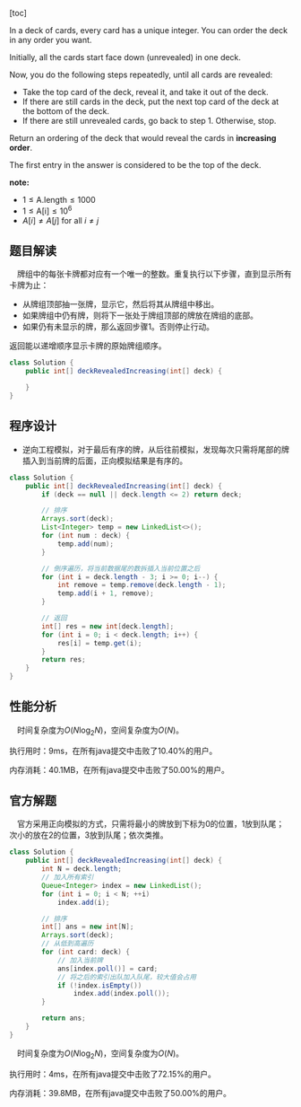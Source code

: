 [toc]

In a deck of cards, every card has a unique integer.  You can order the deck in any order you want.

Initially, all the cards start face down (unrevealed) in one deck.

Now, you do the following steps repeatedly, until all cards are revealed:

* Take the top card of the deck, reveal it, and take it out of the deck.
* If there are still cards in the deck, put the next top card of the deck at the bottom of the deck.
* If there are still unrevealed cards, go back to step 1.  Otherwise, stop.

Return an ordering of the deck that would reveal the cards in **increasing order**.

The first entry in the answer is considered to be the top of the deck.



**note:**

* $1 \le \text{A.length} \le 1000$
* $1 \le \text{A[i]} \le 10^6$
* $A[i] \ne A[j]$ for all $i \ne j$



## 题目解读

&emsp;牌组中的每张卡牌都对应有一个唯一的整数。重复执行以下步骤，直到显示所有卡牌为止：

* 从牌组顶部抽一张牌，显示它，然后将其从牌组中移出。
* 如果牌组中仍有牌，则将下一张处于牌组顶部的牌放在牌组的底部。
* 如果仍有未显示的牌，那么返回步骤1。否则停止行动。

返回能以递增顺序显示卡牌的原始牌组顺序。

```java
class Solution {
    public int[] deckRevealedIncreasing(int[] deck) {

    }
}
```

## 程序设计

* 逆向工程模拟，对于最后有序的牌，从后往前模拟，发现每次只需将尾部的牌插入到当前牌的后面，正向模拟结果是有序的。

```java
class Solution {
    public int[] deckRevealedIncreasing(int[] deck) {
        if (deck == null || deck.length <= 2) return deck;

        // 排序
        Arrays.sort(deck);
        List<Integer> temp = new LinkedList<>();
        for (int num : deck) {
            temp.add(num);
        }

        // 倒序遍历，将当前数据尾的数拆插入当前位置之后
        for (int i = deck.length - 3; i >= 0; i--) {
            int remove = temp.remove(deck.length - 1);
            temp.add(i + 1, remove);
        }

        // 返回
        int[] res = new int[deck.length];
        for (int i = 0; i < deck.length; i++) {
            res[i] = temp.get(i);
        }
        return res;
    }
}
```

## 性能分析

&emsp;时间复杂度为$O(N\log_2N)$，空间复杂度为$O(N)$。

执行用时：9ms，在所有java提交中击败了10.40%的用户。

内存消耗：40.1MB，在所有java提交中击败了50.00%的用户。

## 官方解题

&emsp;官方采用正向模拟的方式，只需将最小的牌放到下标为0的位置，1放到队尾；次小的放在2的位置，3放到队尾；依次类推。

```java
class Solution {
    public int[] deckRevealedIncreasing(int[] deck) {
        int N = deck.length;
        // 加入所有索引
        Queue<Integer> index = new LinkedList();
        for (int i = 0; i < N; ++i)
            index.add(i);

        // 排序
        int[] ans = new int[N];
        Arrays.sort(deck);
        // 从低到高遍历
        for (int card: deck) {
            // 加入当前牌
            ans[index.poll()] = card;
            // 将之后的索引出队加入队尾，较大值会占用
            if (!index.isEmpty())
                index.add(index.poll());
        }

        return ans;
    }
}
```

&emsp;时间复杂度为$O(N\log_2N)$，空间复杂度为$O(N)$。

执行用时：4ms，在所有java提交中击败了72.15%的用户。

内存消耗：39.8MB，在所有java提交中击败了50.00%的用户。